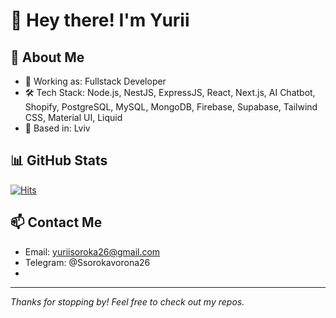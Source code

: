 
# 👋 Hey there! I'm Yurii

## 🧠 About Me

- 💼 Working as: Fullstack Developer
- 🛠️ Tech Stack: Node.js, NestJS, ExpressJS, React, Next.js, AI Chatbot, Shopify, PostgreSQL, MySQL, MongoDB, Firebase, Supabase, Tailwind CSS, Material UI, Liquid
- 📍 Based in: Lviv

## 📊 GitHub Stats

[![Hits](https://hits.seeyoufarm.com/api/count/incr/badge.svg?url=https://github.com/YuriiSoroka26/YuriiSoroka26&count_bg=%237B61FF&title_bg=%23545454&icon=github.svg&icon_color=%23E7E7E7&title=views&edge_flat=false)](https://hits.seeyoufarm.com)

## 📫 Contact Me

- Email: yuriisoroka26@gmail.com
- Telegram: @Ssorokavorona26
- 
---
_Thanks for stopping by! Feel free to check out my repos._
